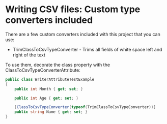 # Writing CSV files: Custom type converters included

There are a few custom converters included with this project that you can use:
- TrimClassToCsvTypeConverter - Trims all fields of white space left and right of the text

To use them, decorate the class property with the ClassToCsvTypeConverterAttribute:

```c#
public class WriterAttributeTestExample
{
	public int Month { get; set; }

	public int Age { get; set; }

	[ClassToCsvTypeConverter(typeof(TrimClassToCsvTypeConverter))]
	public string Name { get; set; }
}
```
